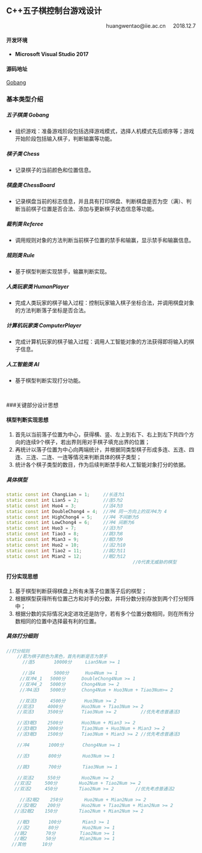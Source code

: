 ## C++五子棋控制台游戏设计
<p align="right">huangwentao@iie.ac.cn &nbsp &nbsp 2018.12.7</p>

#### 开发环境
* **Microsoft Visual Studio 2017**
#### 源码地址
[Gobang](https://github.com/hwt-freedom/Gobang)

### 基本类型介绍
##### 五子棋类 $Gobang$
* 组织游戏：准备游戏阶段包括选择游戏模式，选择人机模式先后顺序等；游戏开始阶段包括输入棋子，判断输赢等功能。
##### 棋子类 $Chess$
* 记录棋子的当前颜色和位置信息。
##### 棋盘类 $ChessBoard$
* 记录棋盘当前的标志信息，并且具有打印棋盘、判断棋盘是否为空（满）、判断当前棋子位置是否合法、添加与更新棋子状态信息等功能。
##### 裁判类 $Referee$
* 调用规则对象的方法判断当前棋子位置的禁手和输赢，显示禁手和输赢信息。
##### 规则类 $Rule$
* 基于棋型判断实现禁手，输赢判断实现。
##### 人类玩家类 $HumanPlayer$
* 完成人类玩家的棋子输入过程：控制玩家输入棋子坐标合法，并调用棋盘对象的方法判断落子坐标是否合法。
##### 计算机玩家类 $ComputerPlayer$
* 完成计算机玩家的棋子输入过程：调用人工智能对象的方法获得即将输入的棋子信息。
##### 人工智能类 $AI$
* 基于棋型判断实现打分功能。

<br/>

###关键部分设计思想
#### 棋型判断实现思想
1. 首先以当前落子位置为中心，获得横、竖、左上到右下、右上到左下共四个方向的连续9个棋子，若出界则用对手棋子填充出界的位置；  
2. 再统计以落子位置为中心向两端统计，并根据同类型棋子形成多连、五连、四连、三连、二连、一连等情况来判断具体的棋子类型；
3. 统计各个棋子类型的数目，作为后续判断禁手和人工智能对象打分的依据。
##### 具体棋型
```c++
static const int ChangLian = 1;		//长连为1
static const int Lian5 = 2;			//连5为2
static const int Huo4 = 3;			//活4为3
static const int DoubleChong4 = 4;  //冲4 同一方向上的双冲4为 4
static const int HighChong4 = 5;	//冲4 不间断为5
static const int LowChong4 = 6;		//冲4 间断为6
static const int Huo3 = 7;			//活3为7
static const int Tiao3 = 8;			//跳3为8
static const int Mian3 = 9;			//眠3为9
static const int Huo2 = 10;			//活2为10
static const int Tiao2 = 11;		//跳2为11
static const int Mian2 = 12;		//眠2为12
                                               //0代表无威胁的棋型
```
#### 打分实现思想
1. 基于棋型判断获得棋盘上所有未落子位置落子后的棋型；
2. 根据棋型获得所有位置己方和对手的分数，并将分数分别存放到两个打分矩阵中；
3. 根据分数的实际情况决定进攻还是防守，若有多个位置分数相同，则在所有分数相同的位置中选择最有利的位置。
##### 具体打分细则
```c++
//打分规则
    //若为棋子颜色为黑色，首先判断是否为禁手
      //连5       10000分     Lian5Num >= 1

      //活4       5000分      Huo4Num >= 1
     //双冲4_1   5000分      DoubleChong4Num >= 1
     //双冲4_2   5000分      Chong4Num >= 2
     //冲4活3    5000分      Chong4Num + Huo3Num + Tiao3Num>= 2

     //双活3     4500分       Huo3Num >= 2
    //双活3     4000分       Huo3Num + Tiao3Num >= 2
    //双活3     3500分       Tiao3Num >= 2         //优先考虑普通活3

    //活3眠3    2500分       Huo3Num + Mian3 >= 2
    //活3眠3    2000分       Tiao3Num + Huo3Num + Mian3 >= 2
    //活3眠3    1500分       Tiao3Num + Mian3 >= 2 //优先考虑普通活3

    //冲4       1000分       Chong4Num >= 1

    //活3       800分        Huo3Num >= 1

    //跳3       700分        Tiao3Num >= 1

    //双活2     550分        Huo2Num >= 2
   //双活2     500分        Huo2Num + Tiao2Num >= 2
   //双活2     450分        Tiao2Num >= 2        //优先考虑普通活2

     //活2眠2    250分        Huo2Num + Mian2Num >= 2
    //活2眠2    200分        Huo2Num + Tiao2Num + Mian2Num >= 2
   //活2眠2    150分        Tiao2Num + Mian2Num >= 2

    //眠3       100分        Mian3 >= 1
    //活2       80分         Huo2Num >= 1
   //跳2       70分         Tiao2Num >= 1
   //眠2       50分         Mian2Num >= 1
  //其他      10分
```
